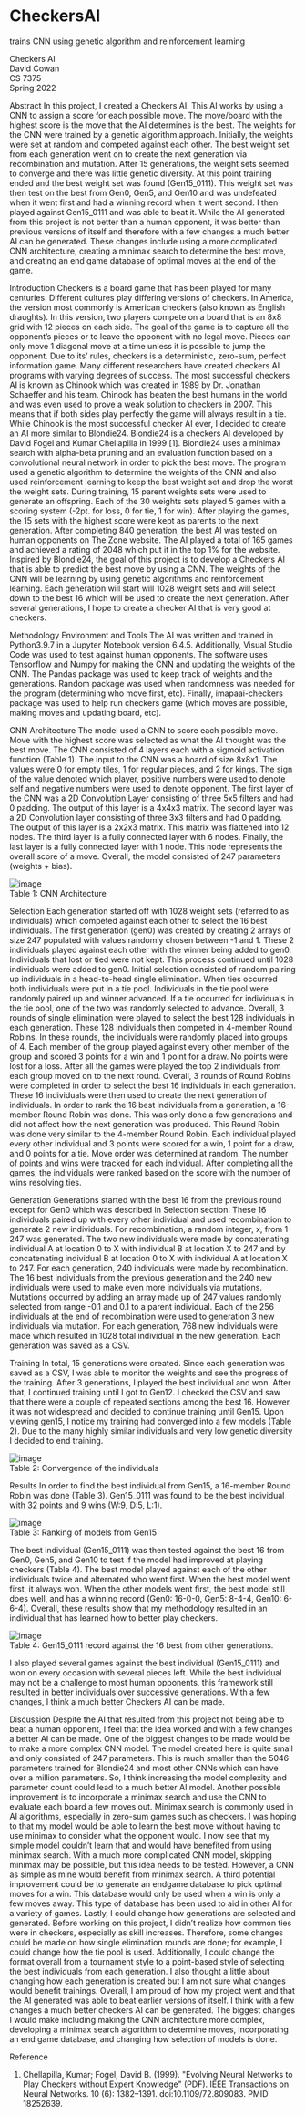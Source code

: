 # CheckersAI
trains CNN using genetic algorithm and reinforcement learning


Checkers AI  
David Cowan  
CS 7375  
Spring 2022  

Abstract
In this project, I created a Checkers AI. This AI works by using a CNN to assign a score for each possible move. The move/board with the highest score is the move that the AI determines is the best. The weights for the CNN were trained by a genetic algorithm approach. Initially, the weights were set at random and competed against each other. The best weight set from each generation went on to create the next generation via recombination and mutation. After 15 generations, the weight sets seemed to converge and there was little genetic diversity. At this point training ended and the best weight set was found (Gen15_0111). This weight set was then test on the best from Gen0, Gen5, and Gen10 and was undefeated when it went first and had a winning record when it went second. I then played against Gen15_0111 and was able to beat it. While the AI generated from this project is not better than a human opponent, it was better than previous versions of itself and therefore with a few changes a much better AI can be generated. These changes include using a more complicated CNN architecture, creating a minimax search to determine the best move, and creating an end game database of optimal moves at the end of the game.

Introduction
Checkers is a board game that has been played for many centuries. Different cultures play differing versions of checkers. In America, the version most commonly is American checkers (also known as English draughts). In this version, two players compete on a board that is an 8x8 grid with 12 pieces on each side. The goal of the game is to capture all the opponent’s pieces or to leave the opponent with no legal move. Pieces can only move 1 diagonal move at a time unless it is possible to jump the opponent. Due to its’ rules, checkers is a deterministic, zero-sum, perfect information game.
Many different researchers have created checkers AI programs with varying degrees of success. The most successful checkers AI is known as Chinook which was created in 1989 by Dr. Jonathan Schaeffer and his team. Chinook has beaten the best humans in the world and was even used to prove a weak solution to checkers in 2007. This means that if both sides play perfectly the game will always result in a tie. While Chinook is the most successful checker AI ever, I decided to create an AI more similar to Blondie24.
Blondie24 is a checkers AI developed by David Fogel and Kumar Chellapilla in 1999 [1]. Blondie24 uses a minimax search with alpha-beta pruning and an evaluation function based on a convolutional neural network in order to pick the best move. The program used a genetic algorithm to determine the weights of the CNN and also used reinforcement learning to keep the best weight set and drop the worst the weight sets. During training, 15 parent weights sets were used to generate an offspring. Each of the 30 weights sets played 5 games with a scoring system (-2pt. for loss, 0 for tie, 1 for win). After playing the games, the 15 sets with the highest score were kept as parents to the next generation. After completing 840 generation, the best AI was tested on human opponents on The Zone website. The AI played a total of 165 games and achieved a rating of 2048 which put it in the top 1% for the website.
Inspired by Blondie24, the goal of this project is to develop a Checkers AI that is able to predict the best move by using a CNN. The weights of the CNN will be learning by using genetic algorithms and reinforcement learning. Each generation will start will 1028 weight sets and will select down to the best 16 which will be used to create the next generation. After several generations, I hope to create a checker AI that is very good at checkers.

Methodology
Environment and Tools
The AI was written and trained in Python3.9.7 in a Jupyter Notebook version 6.4.5. Additionally, Visual Studio Code was used to test against human opponents. The software uses Tensorflow and Numpy for making the CNN and updating the weights of the CNN. The Pandas package was used to keep track of weights and the generations. Random package was used when randomness was needed for the program (determining who move first, etc). Finally, imapaai-checkers package was used to help run checkers game (which moves are possible, making moves and updating board, etc).

CNN Architecture
The model used a CNN to score each possible move. Move with the highest score was selected as what the AI thought was the best move. The CNN consisted of 4 layers each with a sigmoid activation function (Table 1). The input to the CNN was a board of size 8x8x1. The values were 0 for empty tiles, 1 for regular pieces, and 2 for kings. The sign of the value denoted which player, positive numbers were used to denote self and negative numbers were used to denote opponent. The first layer of the CNN was a 2D Convolution Layer consisting of three 5x5 filters and had 0 padding. The output of this layer is a 4x4x3 matrix. The second layer was a 2D Convolution layer consisting of three 3x3 filters and had 0 padding. The output of this layer is a 2x2x3 matrix. This matrix was flattened into 12 nodes. The third layer is a fully connected layer with 6 nodes. Finally, the last layer is a fully connected layer with 1 node. This node represents the overall score of a move. Overall, the model consisted of 247 parameters (weights + bias).

![image](https://user-images.githubusercontent.com/43557995/198349668-7566bd49-abb4-4c6e-bb33-d1e093ebd45d.png)  
Table 1: CNN Architecture

Selection
Each generation started off with 1028 weight sets (referred to as individuals) which competed against each other to select the 16 best individuals. The first generation (gen0) was created by creating 2 arrays of size 247 populated with values randomly chosen between -1 and 1. These 2 individuals played against each other with the winner being added to gen0. Individuals that lost or tied were not kept. This process continued until 1028 individuals were added to gen0.
Initial selection consisted of random pairing up individuals in a head-to-head single elimination. When ties occurred both individuals were put in a tie pool. Individuals in the tie pool were randomly paired up and winner advanced. If a tie occurred for individuals in the tie pool, one of the two was randomly selected to advance. Overall, 3 rounds of single elimination were played to select the best 128 individuals in each generation.
These 128 individuals then competed in 4-member Round Robins. In these rounds, the individuals were randomly placed into groups of 4. Each member of the group played against every other member of the group and scored 3 points for a win and 1 point for a draw. No points were lost for a loss. After all the games were played the top 2 individuals from each group moved on to the next round. Overall, 3 rounds of Round Robins were completed in order to select the best 16 individuals in each generation. These 16 individuals were then used to create the next generation of individuals.
 In order to rank the 16 best individuals from a generation, a 16-member Round Robin was done. This was only done a few generations and did not affect how the next generation was produced. This Round Robin was done very similar to the 4-member Round Robin. Each individual played every other individual and 3 points were scored for a win, 1 point for a draw, and 0 points for a tie. Move order was determined at random. The number of points and wins were tracked for each individual. After completing all the games, the individuals were ranked based on the score with the number of wins resolving ties.


Generation
Generations started with the best 16 from the previous round except for Gen0 which was described in Selection section. These 16 individuals paired up with every other individual and used recombination to generate 2 new individuals. For recombination, a random integer, x, from 1-247 was generated. The two new individuals were made by concatenating individual A at location 0 to X with individual B at location X to 247 and by concatenating individual B at location 0 to X with individual A at location X to 247. For each generation, 240 individuals were made by recombination.
The 16 best individuals from the previous generation and the 240 new individuals were used to make even more individuals via mutations. Mutations occurred by adding an array made up of 247 values randomly selected from range -0.1 and 0.1 to a parent individual. Each of the 256 individuals at the end of recombination were used to generation 3 new individuals via mutation. For each generation, 768 new individuals were made which resulted in 1028 total individual in the new generation.
Each generation was saved as a CSV.

Training
In total, 15 generations were created. Since each generation was saved as a CSV, I was able to monitor the weights and see the progress of the training. After 3 generations, I played the best individual and won. After that, I continued training until I got to Gen12. I checked the CSV and saw that there were a couple of repeated sections among the best 16. However, it was not widespread and decided to continue training until Gen15. Upon viewing gen15, I notice my training had converged into a few models (Table 2). Due to the many highly similar individuals and very low genetic diversity I decided to end training.

![image](https://user-images.githubusercontent.com/43557995/198348922-4c3c4ce0-7e1c-4171-8f29-13695189b076.png)  
Table 2: Convergence of the individuals






Results
In order to find the best individual from Gen15, a 16-member Round Robin was done (Table 3). Gen15_0111 was found to be the best individual with 32 points and 9 wins (W:9, D:5, L:1).

![image](https://user-images.githubusercontent.com/43557995/198349959-411b2fbd-b8f9-4555-8d11-f64e25e7b125.png)  
Table 3: Ranking of models from Gen15

The best individual (Gen15_0111) was then tested against the best 16 from Gen0, Gen5, and Gen10 to test if the model had improved at playing checkers (Table 4). The best model played against each of the other individuals twice and alternated who went first. When the best model went first, it always won. When the other models went first, the best model still does well, and has a winning record (Gen0: 16-0-0, Gen5: 8-4-4, Gen10: 6-6-4). Overall, these results show that my methodology resulted in an individual that has learned how to better play checkers.

![image](https://user-images.githubusercontent.com/43557995/198350059-905d5638-e0fe-4e1f-9463-5999d4d25b68.png)  
Table 4: Gen15_0111 record against the 16 best from other generations.

I also played several games against the best individual (Gen15_0111) and won on every occasion with several pieces left. While the best individual may not be a challenge to most human opponents, this framework still resulted in better individuals over successive generations. With a few changes, I think a much better Checkers AI can be made. 

Discussion
Despite the AI that resulted from this project not being able to beat a human opponent, I feel that the idea worked and with a few changes a better AI can be made. One of the biggest changes to be made would be to make a more complex CNN model. The model created here is quite small and only consisted of 247 parameters. This is much smaller than the 5046 parameters trained for Blondie24 and most other CNNs which can have over a million parameters. So, I think increasing the model complexity and parameter count could lead to a much better AI model.
Another possible improvement is to incorporate a minimax search and use the CNN to evaluate each board a few moves out. Minimax search is commonly used in AI algorithms, especially in zero-sum games such as checkers. I was hoping to that my model would be able to learn the best move without having to use minimax to consider what the opponent would.  I now see that my simple model couldn’t learn that and would have benefited from using minimax search. With a much more complicated CNN model, skipping minimax may be possible, but this idea needs to be tested. However, a CNN as simple as mine would benefit from minimax search.
A third potential improvement could be to generate an endgame database to pick optimal moves for a win. This database would only be used when a win is only a few moves away. This type of database has been used to aid in other AI for a variety of games.
Lastly, I could change how generations are selected and generated. Before working on this project, I didn’t realize how common ties were in checkers, especially as skill increases. Therefore, some changes could be made on how single elimination rounds are done; for example, I could change how the tie pool is used. Additionally, I could change the format overall from a tournament style to a point-based style of selecting the best individuals from each generation. I also thought a little about changing how each generation is created but I am not sure what changes would benefit trainings.
Overall, I am proud of how my project went and that the AI generated was able to beat earlier versions of itself. I think with a few changes a much better checkers AI can be generated. The biggest changes I would make including making the CNN architecture more complex, developing a minimax search algorithm to determine moves, incorporating an end game database, and changing how selection of models is done.

Reference
1.	Chellapilla, Kumar; Fogel, David B. (1999). "Evolving Neural Networks to Play Checkers without Expert Knowledge" (PDF). IEEE Transactions on Neural Networks. 10 (6): 1382–1391. doi:10.1109/72.809083. PMID 18252639.
